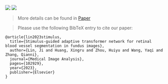 ![](https://ars.els-cdn.com/content/image/1-s2.0-S1361841523001895-ga1_lrg.jpg)
![](https://ars.els-cdn.com/content/image/1-s2.0-S1361841523001895-gr6_lrg.jpg)

> More details can be found in [Paper](https://doi.org/10.1016/j.media.2023.102929)

> Please use the following BibTeX entry to cite our paper:

```
@article{lin2023stimulus,
  title={Stimulus-guided adaptive transformer network for retinal blood vessel segmentation in fundus images},
  author={Lin, Ji and Huang, Xingru and Zhou, Huiyu and Wang, Yaqi and Zhang, Qianni},
  journal={Medical Image Analysis},
  pages={102929},
  year={2023},
  publisher={Elsevier}
}
```
